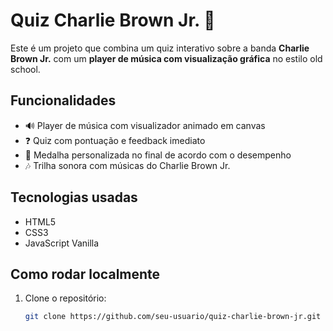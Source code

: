 # Quiz Charlie Brown Jr. 🎸

Este é um projeto que combina um quiz interativo sobre a banda **Charlie Brown Jr.** com um **player de música com visualização gráfica** no estilo old school.

## Funcionalidades

- 🔊 Player de música com visualizador animado em canvas
- ❓ Quiz com pontuação e feedback imediato
- 🥇 Medalha personalizada no final de acordo com o desempenho
- 🎶 Trilha sonora com músicas do Charlie Brown Jr.

## Tecnologias usadas

- HTML5
- CSS3
- JavaScript Vanilla

## Como rodar localmente

1. Clone o repositório:
   ```bash
   git clone https://github.com/seu-usuario/quiz-charlie-brown-jr.git
